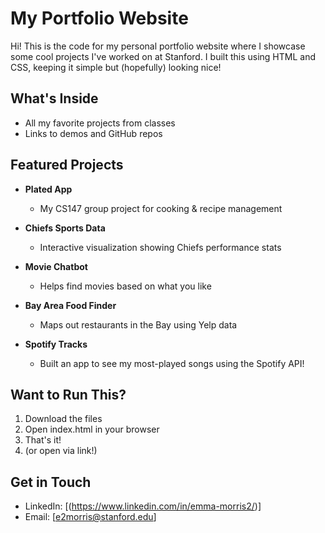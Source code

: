 # My Portfolio Website 
Hi! This is the code for my personal portfolio website where I showcase some cool projects I've worked on at Stanford. I built this using HTML and CSS, keeping it simple but (hopefully) looking nice!

## What's Inside
- All my favorite projects from classes 
- Links to demos and GitHub repos

## Featured Projects
- **Plated App** 
  - My CS147 group project for cooking & recipe management
  
- **Chiefs Sports Data** 
  - Interactive visualization showing Chiefs performance stats
  
- **Movie Chatbot** 
  - Helps find movies based on what you like
  
- **Bay Area Food Finder** 
  - Maps out restaurants in the Bay using Yelp data

  
- **Spotify Tracks** 
  - Built an app to see my most-played songs using the Spotify API!

## Want to Run This?
1. Download the files
2. Open index.html in your browser
3. That's it!
4. (or open via link!)

## Get in Touch
- LinkedIn: [(https://www.linkedin.com/in/emma-morris2/)]
- Email: [e2morris@stanford.edu]


